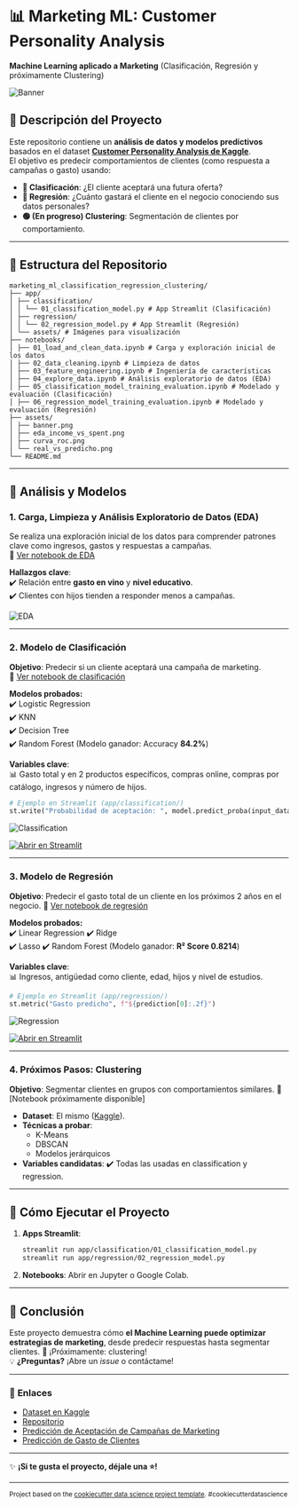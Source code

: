 # 📊 **Marketing ML: Customer Personality Analysis**  
**Machine Learning aplicado a Marketing** (Clasificación, Regresión y próximamente Clustering)  

![Banner](assets/banner.png)  

## 📌 **Descripción del Proyecto**  
Este repositorio contiene un **análisis de datos y modelos predictivos** basados en el dataset **[Customer Personality Analysis de Kaggle](https://www.kaggle.com/datasets/imakash3011/customer-personality-analysis/)**.  
El objetivo es predecir comportamientos de clientes (como respuesta a campañas o gasto) usando:  
- **🔵 Clasificación**: ¿El cliente aceptará una futura oferta?  
- **🔴 Regresión**: ¿Cuánto gastará el cliente en el negocio conociendo sus datos personales?  
- **🟢 (En progreso) Clustering**: Segmentación de clientes por comportamiento.  

---

## 📂 **Estructura del Repositorio** 
```
marketing_ml_classification_regression_clustering/
├── app/
│ ├── classification/
│ │ └── 01_classification_model.py # App Streamlit (Clasificación)
│ ├── regression/
│ │ └── 02_regression_model.py # App Streamlit (Regresión)
│ └── assets/ # Imágenes para visualización
├── notebooks/
│ ├── 01_load_and_clean_data.ipynb # Carga y exploración inicial de los datos
│ ├── 02_data_cleaning.ipynb # Limpieza de datos
│ ├── 03_feature_engineering.ipynb # Ingeniería de características
│ ├── 04_explore_data.ipynb # Análisis exploratorio de datos (EDA)
│ ├── 05_classification_model_training_evaluation.ipynb # Modelado y evaluación (Clasificación)
│ ├── 06_regression_model_training_evaluation.ipynb # Modelado y evaluación (Regresión)
├── assets/
│ ├── banner.png
│ ├── eda_income_vs_spent.png
│ ├── curva_roc.png
│ └── real_vs_predicho.png
└── README.md
```

---

## 🧠 **Análisis y Modelos**  

### 1. **Carga, Limpieza y Análisis Exploratorio de Datos (EDA)**  
Se realiza una exploración inicial de los datos para comprender patrones clave como ingresos, gastos y respuestas a campañas.  
📌 [Ver notebook de EDA](notebooks/04_explore_data.ipynb)  

**Hallazgos clave**:  
✔️ Relación entre **gasto en vino** y **nivel educativo**.  
✔️ Clientes con hijos tienden a responder menos a campañas.  

![EDA](assets/eda_income_vs_spent.png) 

---

### 2. **Modelo de Clasificación**  
**Objetivo**: Predecir si un cliente aceptará una campaña de marketing.  
📌 [Ver notebook de clasificación](notebooks/05_classification_model_training_evaluation.ipynb)  

**Modelos probados:**  
✔️ Logistic Regression  
✔️ KNN  
✔️ Decision Tree  
✔️ Random Forest (Modelo ganador: Accuracy **84.2%**)  

**Variables clave**:  
📊 Gasto total y en 2 productos específicos, compras online, compras por catálogo, ingresos y número de hijos.  

```python
# Ejemplo en Streamlit (app/classification/)
st.write("Probabilidad de aceptación: ", model.predict_proba(input_data)[0][1])
```

![Classification](assets/curva_roc.png) 

[![Abrir en Streamlit](https://img.shields.io/badge/Abrir_en_Streamlit-FF4B4B?style=for-the-badge&logo=Streamlit&logoColor=white)](https://marketingmlclassificationregressionclustering-2apkcvnbir7q4iuc.streamlit.app) 

---

### 3. **Modelo de Regresión**  
**Objetivo**: Predecir el gasto total de un cliente en los próximos 2 años en el negocio.
📌 [Ver notebook de regresión](notebooks/06_regression_model_training_evaluation.ipynb)

**Modelos probados:**  
✔️ Linear Regression 
✔️ Ridge  
✔️ Lasso 
✔️ Random Forest (Modelo ganador: **R² Score 0.8214**)

**Variables clave**:  
📊 Ingresos, antigüedad como cliente, edad, hijos y nivel de estudios.

```python
# Ejemplo en Streamlit (app/regression/)
st.metric("Gasto predicho", f"${prediction[0]:.2f}")
```

![Regression](assets/real_vs_predicho.png) 

[![Abrir en Streamlit](https://img.shields.io/badge/Abrir_en_Streamlit-FF4B4B?style=for-the-badge&logo=Streamlit&logoColor=white)](https://funkykespain-marketing--appregression02-regression-model-rjzlvk.streamlit.app) 

---

### 4. **Próximos Pasos: Clustering**  
**Objetivo**: Segmentar clientes en grupos con comportamientos similares. 
📌 [Notebook próximamente disponible] 
- **Dataset**: El mismo ([Kaggle](https://www.kaggle.com/datasets/imakash3011/customer-personality-analysis/)).  
- **Técnicas a probar**: 
   - K-Means
   - DBSCAN
   - Modelos jerárquicos
- **Variables candidatas**:
✔️ Todas las usadas en classification y regression.   

---

## 🚀 **Cómo Ejecutar el Proyecto**  
1. **Apps Streamlit**:  
   ```bash
   streamlit run app/classification/01_classification_model.py
   streamlit run app/regression/02_regression_model.py
   ```  
2. **Notebooks**: Abrir en Jupyter o Google Colab.  

---

## 🌟 **Conclusión**  
Este proyecto demuestra cómo **el Machine Learning puede optimizar estrategias de marketing**, desde predecir respuestas hasta segmentar clientes. 
🚀 ¡Próximamente: clustering!  
💡 **¿Preguntas?** ¡Abre un *issue* o contáctame!  

--- 

### 🔗 **Enlaces**  
- [Dataset en Kaggle](https://www.kaggle.com/datasets/imakash3011/customer-personality-analysis/)  
- [Repositorio](https://github.com/funkykespain/marketing_ml_classification_regression_clustering/)  
- [Predicción de Aceptación de Campañas de Marketing](https://marketingmlclassificationregressionclustering-2apkcvnbir7q4iuc.streamlit.app/) 
- [Predicción de Gasto de Clientes](https://funkykespain-marketing--appregression02-regression-model-rjzlvk.streamlit.app/) 

--- 

✨ **¡Si te gusta el proyecto, déjale una ⭐!**  

--------

<p><small>Project based on the <a target="_blank" href="https://drivendata.github.io/cookiecutter-data-science/">cookiecutter data science project template</a>. #cookiecutterdatascience</small></p>
